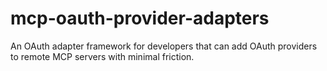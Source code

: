 # mcp-oauth-provider-adapters

An OAuth adapter framework for developers that can add OAuth providers to remote
MCP servers with minimal friction.
